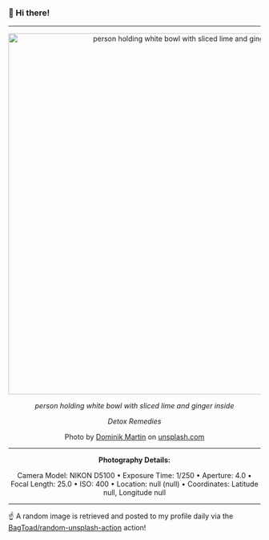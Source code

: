 ### 👋 Hi there!

----
<div align="center">
  <img width="720" src="https://images.unsplash.com/34/rcaNUh3pQ9GD8w7Iy8qE__DSC0940.jpg?crop=entropy&cs=tinysrgb&fit=max&fm=jpg&ixid=M3w1NTI0NDl8MHwxfHJhbmRvbXx8fHx8fHx8fDE3MDU4NzI4Mzh8&ixlib=rb-4.0.3&q=80&w=1080" alt="person holding white bowl with sliced lime and ginger inside">
  
  <em>person holding white bowl with sliced lime and ginger inside</em>
  
  <em>Detox Remedies</em>

  Photo by [Dominik Martin](http://dominikmart.in) on [unsplash.com](https://unsplash.com/)

  ---
  
  **Photography Details:**

Camera Model: NIKON D5100 • Exposure Time: 1/250 • Aperture: 4.0 • Focal Length: 25.0 • ISO: 400 • Location: null (null) • Coordinates: Latitude null, Longitude null

</div>

----

☝️ A random image is retrieved and posted to my profile daily via the [BagToad/random-unsplash-action](https://github.com/BagToad/random-unsplash-action) action!
